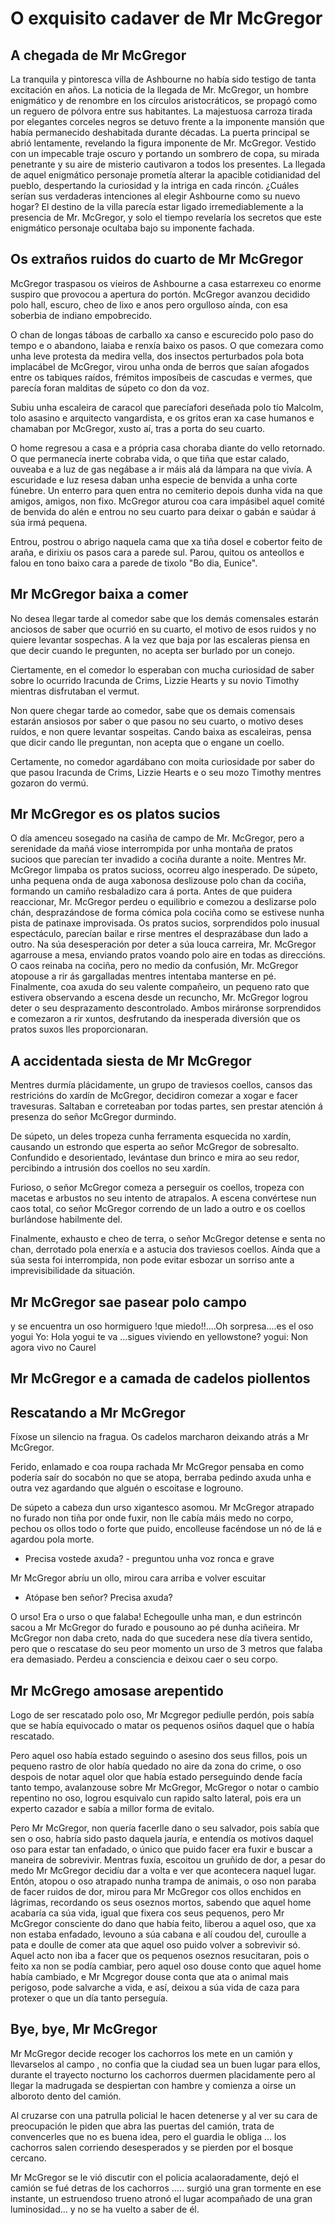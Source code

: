 
# O exquisito cadaver de Mr McGregor

## A chegada de Mr McGregor
<!-- milabgrundy -->
La tranquila y pintoresca villa de Ashbourne no había sido testigo de tanta excitación en años. La noticia de la llegada de Mr. McGregor, un hombre enigmático y de renombre en los círculos aristocráticos, se propagó como un reguero de pólvora entre sus habitantes. 
La majestuosa carroza tirada por elegantes corceles negros se detuvo frente a la imponente mansión que había permanecido deshabitada durante décadas. La puerta principal se abrió lentamente, revelando la figura imponente de Mr. McGregor. Vestido con un impecable traje oscuro y portando un sombrero de copa, su mirada penetrante y su aire de misterio cautivaron a todos los presentes. 
La llegada de aquel enigmático personaje prometía alterar la apacible cotidianidad del pueblo, despertando la curiosidad y la intriga en cada rincón. ¿Cuáles serían sus verdaderas intenciones al elegir Ashbourne como su nuevo hogar? El destino de la villa parecía estar ligado irremediablemente a la presencia de Mr. McGregor, y solo el tiempo revelaría los secretos que este enigmático personaje ocultaba bajo su imponente fachada.
## Os extraños ruidos do cuarto de Mr McGregor
<!--CaamanhoPampin-->
McGregor traspasou os vieiros de Ashbourne a casa estarrexeu co enorme suspiro que provocou a apertura do portón. McGregor avanzou decidido polo hall, escuro, cheo de lixo e anos pero orgulloso aínda, con esa soberbia de indiano empobrecido. 

O chan de longas táboas de carballo xa canso e escurecido polo paso do tempo e o abandono, laiaba e renxía baixo os pasos. O que comezara como unha leve protesta da medira vella, dos insectos perturbados pola bota implacábel de McGregor, virou unha onda de berros que saían afogados entre os tabiques raídos, frémitos imposíbeis de cascudas e vermes, que parecía foran malditas de súpeto co don da voz. 

Subiu unha escaleira de caracol que parecíafori deseñada polo tío Malcolm, tolo asasino e arquitecto vangardista, e os gritos eran xa case humanos e chamaban por McGregor, xusto aí, tras a porta do seu cuarto. 

O home regresou a casa e a própria casa choraba diante do vello retornado. O que permanecía inerte cobraba vida, o que tiña que estar calado, ouveaba e a luz de gas negábase a ir máis alá da lámpara na que vivía. A escuridade e luz resesa daban unha especie de benvida a unha corte fúnebre. Un enterro para quen entra no cemiterio depois dunha vida na que amigos, amigos, non fixo. McGregor aturou coa cara impásibel aquel comité de benvida do alén e entrou no seu cuarto para deixar o gabán e saúdar á súa irmá pequena. 

Entrou, postrou o abrigo naquela cama que xa tiña dosel e cobertor feito de araña, e dirixiu os pasos cara a parede sul. Parou, quitou os anteollos e falou en tono baixo cara a parede de tixolo "Bo dia, Eunice".

## Mr McGregor baixa a comer
No desea llegar tarde al comedor sabe que los demás comensales estarán anciosos de saber que ocurrió en su cuarto, el motivo de esos ruidos y no quiere levantar sospechas. 
A la vez que baja por las escaleras piensa en que decir cuando le pregunten, no acepta ser burlado por un conejo.

Ciertamente, en el comedor lo esperaban con mucha curiosidad de saber sobre lo ocurrido Iracunda de Crims, Lizzie Hearts y su novio Timothy mientras disfrutaban el vermut.

Non quere chegar tarde ao comedor, sabe que os demais comensais estarán ansiosos por saber o que pasou no seu cuarto, o motivo deses ruídos, e non quere levantar sospeitas.
Cando baixa as escaleiras, pensa que dicir cando lle preguntan, non acepta que o engane un coello.

Certamente, no comedor agardábano con moita curiosidade por saber do que pasou Iracunda de Crims, Lizzie Hearts e o seu mozo Timothy mentres gozaron do vermú.

## Mr McGregor es os platos sucios

O día amenceu sosegado na casiña de campo de Mr. McGregor, pero a serenidade da mañá viose interrompida por unha montaña de pratos sucioos que parecían ter invadido a cociña durante a noite.
Mentres Mr. McGregor limpaba os pratos sucioss, ocorreu algo inesperado. De súpeto, unha pequena onda de auga xabonosa deslizouse polo chan da cociña, formando un camiño resbaladizo cara á porta.
Antes de que puidera reaccionar, Mr. McGregor perdeu o equilibrio e comezou a deslizarse polo chán, desprazándose de forma cómica pola cociña como se estivese nunha pista de patinaxe improvisada. Os pratos sucios, sorprendidos polo inusual espectáculo, parecían bailar e rirse mentres el desprazábase dun lado a outro.
Na súa desesperación por deter a súa louca carreira, Mr. McGregor agarrouse a mesa, enviando pratos voando polo aire en todas as direccións. O caos reinaba na cociña, pero no medio da confusión, Mr. McGregor atopouse a rir ás gargalladas mentres intentaba manterse en pé.
Finalmente, coa axuda do seu valente compañeiro, un pequeno rato que estivera observando a escena desde un recuncho, Mr. McGregor logrou deter o seu desprazamento descontrolado. Ambos miráronse sorprendidos e comezaron a rir xuntos, desfrutando da inesperada diversión que os pratos suxos lles proporcionaran.
## A accidentada siesta de Mr McGregor
<!-- ffanecaa -->

Mentres durmía plácidamente, un grupo de traviesos coellos, cansos das restricións do xardín de McGregor, decidiron comezar a xogar e facer travesuras. Saltaban e correteaban por todas partes, sen prestar atención á presenza do señor McGregor durmindo.

De súpeto, un deles tropeza cunha ferramenta esquecida no xardín, causando un estrondo que esperta ao señor McGregor de sobresalto. Confundido e desorientado, levántase dun brinco e mira ao seu redor, percibindo a intrusión dos coellos no seu xardín.

Furioso, o señor McGregor comeza a perseguir os coellos, tropeza con macetas e arbustos no seu intento de atrapalos. A escena convértese nun caos total, co señor McGregor correndo de un lado a outro e os coellos burlándose habilmente del.

Finalmente, exhausto e cheo de terra, o señor McGregor detense e senta no chan, derrotado pola enerxía e a astucia dos traviesos coellos. Aínda que a súa sesta foi interrompida, non pode evitar esbozar un sorriso ante a imprevisibilidade da situación.
## Mr McGregor sae pasear polo campo
<!-- man80vil -->
y se encuentra un oso hormiguero
!que miedo!!....Oh sorpresa....es el oso yogui
Yo: Hola yogui te va ...sigues viviendo en yellowstone?
yogui: Non agora vivo no Caurel
## Mr McGregor e a camada de cadelos piollentos
<!-- EduMoure -->
## Rescatando a Mr McGregor
<!-- olaia-recalde -->
Fíxose un silencio na fragua. Os cadelos marcharon deixando atrás a Mr McGregor.

Ferido, enlamado e coa roupa rachada Mr McGregor pensaba en como podería saír do socabón no que se atopa, berraba pedindo axuda unha e outra vez agardando que alguén o escoitase e logrouno.

De súpeto a cabeza dun urso xigantesco asomou. Mr McGregor atrapado no furado non tiña por onde fuxir, non lle cabía máis medo no corpo, pechou os ollos todo o forte que puido, encolleuse facéndose un nó de lá e agardou pola morte.

- Precisa vostede axuda? - preguntou unha voz ronca e grave

Mr McGregor abríu un ollo, mirou cara arriba e volver escuitar

- Atópase ben señor? Precisa axuda?

O urso! Era o urso o que falaba! Echegoulle unha man, e dun estrincón sacou a Mr McGregor do furado e pousouno ao pé dunha aciñeira. Mr McGregor non daba creto, nada do que sucedera nese día tivera sentido, pero que o rescatase do seu peor momento un urso de 3 metros que falaba era demasiado. Perdeu a consciencia e deixou caer o seu corpo.
## Mr McGrego amosase arepentido
<!-- 0IvanTC -->
Logo de ser rescatado polo oso, Mr Mcgregor pediulle perdón, pois sabía que se había equivocado o matar os pequenos osiños daquel que o había rescatado. 

Pero aquel oso había estado seguindo o asesino dos seus fillos, pois un pequeno rastro de olor había quedado no aire da zona do crime, o oso despois de notar aquel olor que había estado perseguindo dende facía tanto tempo, avalanzouse sobre Mr McGregor, McGregor o notar o cambio repentino no oso, logrou esquivalo cun rapido salto lateral, pois era un experto cazador e sabía a millor forma de evitalo.

Pero Mr McGregor, non quería facerlle dano o seu salvador, pois sabía que sen o oso, habría sido pasto daquela jauría, e entendía os motivos daquel oso para estar tan enfadado, o único que puido facer era fuxir e buscar a maneira de sobrevivir. Mentras fuxía, escoitou un gruñido de dor, a pesar do medo Mr McGregor decidíu dar a volta e ver que acontecera naquel lugar. Entón, atopou o oso atrapado nunha trampa de animais, o oso non paraba de facer ruidos de dor, mirou para Mr McGregor cos ollos enchidos en lágrimas, recordando os seus oseznos mortos, sabendo que aquel home acabaría ca súa vida, igual que fixera cos seus pequenos, pero Mr McGregor consciente do dano que había feito, liberou a aquel oso, que xa non estaba enfadado, levouno a súa cabana e alí coudou del, curoulle a pata e doulle de comer ata que aquel oso puido volver a sobrevivir só. Aquel acto non iba a facer que os pequenos oseznos resucitaran, pois o feito xa non se podía cambiar, pero aquel oso douse conto que aquel home había cambiado, e Mr Mcgregor douse conta que ata o animal mais perigoso, pode salvarche a vida, e así, deixou a súa vida de caza para protexer o que un día tanto perseguía.
## Bye, bye, Mr McGregor
<!-- Carmen100f -->

Mr McGregor decide recoger los cachorros los mete en un camión y llevarselos al campo , no confia que la ciudad sea un buen lugar para ellos, durante el trayecto nocturno los cachorros duermen placidamente pero al llegar la madrugada se despiertan con hambre y comienza a oirse un alboroto dento del camión.

Al cruzarse con una patrulla policial le hacen detenerse y al ver su cara de preocupación le piden que abra las puertas del camión, trata de convencerles que no es buena idea, pero el guardia le obliga ... los cachorros salen corriendo desesperados y se pierden por el bosque cercano.

Mr McGregor se le vió discutir con el policia acalaoradamente, dejó el camión se fué detras de los cachorros ..... surgió una gran tormente en ese instante, un estruendoso trueno atronó el lugar acompañado de una gran luminosidad... y no se ha vuelto a saber de él.
